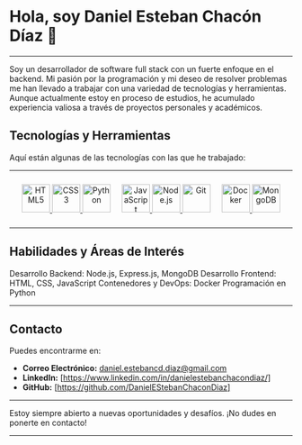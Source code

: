 # Hola, soy Daniel Esteban Chacón Díaz 👋

---

Soy un desarrollador de software full stack con un fuerte enfoque en el backend. Mi pasión por la programación y mi deseo de resolver problemas me han llevado a trabajar con una variedad de tecnologías y herramientas. Aunque actualmente estoy en proceso de estudios, he acumulado experiencia valiosa a través de proyectos personales y académicos.

## Tecnologías y Herramientas
Aquí están algunas de las tecnologías con las que he trabajado:

---

<div style="display: flex; flex-wrap: wrap; justify-content: center;">
  <div style="margin: 10px; text-align: center;">
    <a href="https://www.html.com/" target="_blank">
      <img src="https://profilinator.rishav.dev/skills-assets/html5-original-wordmark.svg" alt="HTML5" height="50" />
      <img src="https://profilinator.rishav.dev/skills-assets/css3-original-wordmark.svg" alt="CSS3" height="50" />
      <img src="https://profilinator.rishav.dev/skills-assets/python-original.svg" alt="Python" height="50" />
    </a>
  </div>
  <div style="margin: 10px; text-align: center;">
    <a href="https://www.javascript.com/" target="_blank">
      <img src="https://profilinator.rishav.dev/skills-assets/javascript-original.svg" alt="JavaScript" height="50" />
      <img src="https://profilinator.rishav.dev/skills-assets/nodejs-original-wordmark.svg" alt="Node.js" height="50" />
      <img src="https://profilinator.rishav.dev/skills-assets/git-scm-icon.svg" alt="Git" height="50" />
    </a>
  </div>
  <div style="margin: 10px; text-align: center;">
    <a href="https://www.docker.com/" target="_blank">
      <img src="https://profilinator.rishav.dev/skills-assets/docker-original-wordmark.svg" alt="Docker" height="50" />
      <img src="https://profilinator.rishav.dev/skills-assets/mongodb-original-wordmark.svg" alt="MongoDB" height="50" />
    </a>
  </div>
</div>


---

## Habilidades y Áreas de Interés
Desarrollo Backend: Node.js, Express.js, MongoDB
Desarrollo Frontend: HTML, CSS, JavaScript
Contenedores y DevOps: Docker
Programación en Python

---

## Contacto
Puedes encontrarme en:

- **Correo Electrónico:** daniel.estebancd.diaz@gmail.com
- **LinkedIn:** [https://www.linkedin.com/in/danielestebanchacondiaz/]
- **GitHub:** [https://github.com/DanielEStebanChaconDiaz]

---

Estoy siempre abierto a nuevas oportunidades y desafíos. ¡No dudes en ponerte en contacto!

---
